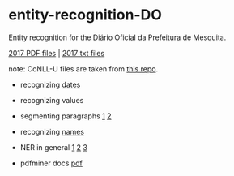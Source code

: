 # entity-recognition-DO

Entity recognition for the Diário Oficial da Prefeitura de Mesquita.

[2017 PDF files](https://www.dropbox.com/sh/bjmdx53jss28xr0/AACj0zMgi2st96xVcsTgfFr8a?dl=0) | [2017 txt files](https://drive.google.com/open?id=0B0pQDCvbHdY-TEpGWUdlREJsd2c)

note: CoNLL-U files are taken from [this repo](https://github.com/own-pt/bosque-UD).

- recognizing [dates](https://stackoverflow.com/questions/3276180/extracting-date-from-a-string-in-python)

- recognizing values

- segmenting paragraphs [1](http://segeval.readthedocs.io/en/latest/) [2](https://code.google.com/archive/p/splitta/source/default/source)

- recognizing [names](https://code.google.com/archive/p/splitta/source/default/source)

- NER in general [1](http://nlpforhackers.io/named-entity-extraction/) [2](http://www.nltk.org/_modules/nltk/tag/stanford.html) [3](http://nltk.org/api/nltk.tag.html#module-nltk.tag.stanford)

- pdfminer docs [pdf](https://media.readthedocs.org/pdf/pdfminer-docs/latest/pdfminer-docs.pdf)
